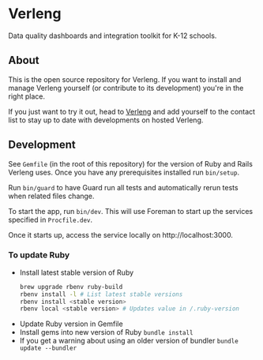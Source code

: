 # Verleng

Data quality dashboards and integration toolkit for K-12 schools.

## About

This is the open source repository for Verleng. If you want to install and manage Verleng yourself (or contribute to its development) you're in the right place.

If you just want to try it out, head to [Verleng](https://verleng.com) and add yourself to the contact list to stay up to date with developments on hosted Verleng.

## Development

See `Gemfile` (in the root of this repository) for the version of Ruby and Rails Verleng uses. Once you have any prerequisites installed run `bin/setup`.

Run `bin/guard` to have Guard run all tests and automatically rerun tests when related files change.

To start the app, run `bin/dev`. This will use Foreman to start up the services specified in `Procfile.dev`.

Once it starts up, access the service locally on http://localhost:3000.

### To update Ruby

- Install latest stable version of Ruby
  ```sh
  brew upgrade rbenv ruby-build
  rbenv install -l # List latest stable versions
  rbenv install <stable version>
  rbenv local <stable version> # Updates value in /.ruby-version
  ```
- Update Ruby version in Gemfile
- Install gems into new version of Ruby
  `bundle install`
- If you get a warning about using an older version of bundler
  `bundle update --bundler`
